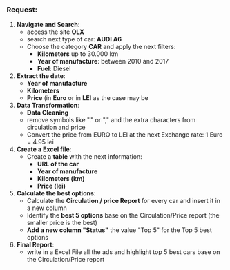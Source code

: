 ### Request:
1. **Navigate and Search**:
   -  access the site **OLX**
   -  search next type of car: **AUDI A6**
   -  Choose the category **CAR** and apply the next filters:
       - **Kilometers** up to 30.000 km
       - **Year of manufacture**: between 2010 and 2017
       - **Fuel**:  Diesel
2. **Extract the date**:
   - **Year of manufacture**
   - **Kilometers**
   - **Price** (in **Euro** or in **LEI** as the case may be
3. **Data Transformation**:
   - **Data Cleaning**
   - remove symbols like "." or "," and the extra characters from circulation and price
   - Convert the price from EURO to LEI at the next Exchange rate: 1 Euro = 4.95 lei
4. **Create a Excel file**:
   - Create a **table** with the next information:
       - **URL of the car**
       - **Year of manufacture**
       - **Kilometers (km)**
       - **Price (lei)**
5. **Calculate the best options**:
   - Calculate the **Circulation / price Report** for every car and insert it in a new column
   - Identify the **best 5 options** base on the Circulation/Price report (the smaller price is the best)
   - **Add a new column "Status"** the value "Top 5" for the Top 5 best options
6. **Final Report**:
   - write in a Excel File all the ads and highlight top 5 best cars base on the Circulation/Price report   
     
